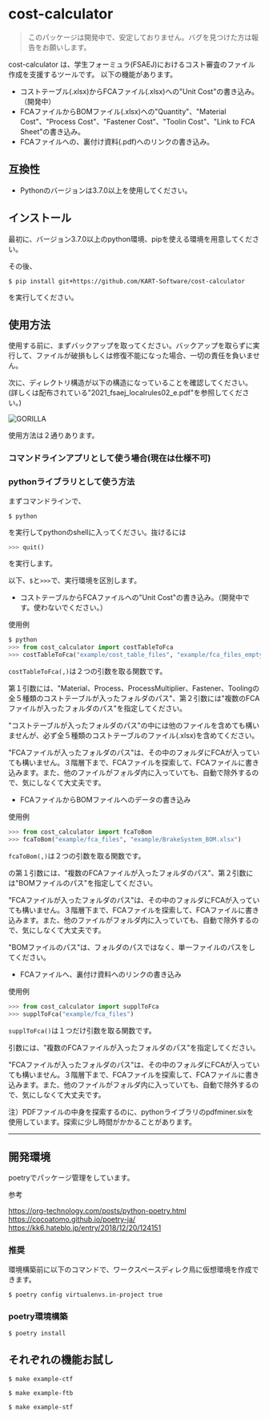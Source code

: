 # cost-calculator

>このパッケージは開発中で、安定しておりません。バグを見つけた方は報告をお願いします。

cost-calculator は、学生フォーミュラ(FSAEJ)におけるコスト審査のファイル作成を支援するツールです。
以下の機能があります。

* コストテーブル(.xlsx)からFCAファイル(.xlsx)への"Unit Cost"の書き込み。（開発中）
* FCAファイルからBOMファイル(.xlsx)への"Quantity"、"Material Cost"、"Process Cost"、"Fastener Cost"、"Toolin Cost"、"Link to FCA Sheet"の書き込み。
* FCAファイルへの、裏付け資料(.pdf)へのリンクの書き込み。

## 互換性
* Pythonのバージョンは3.7.0以上を使用してください。

## インストール
最初に、バージョン3.7.0以上のpython環境、pipを使える環境を用意してください。

その後、
```
$ pip install git+https://github.com/KART-Software/cost-calculator
```
を実行してください。

## 使用方法
使用する前に、まずバックアップを取ってください。バックアップを取らずに実行して、ファイルが破損もしくは修復不能になった場合、一切の責任を負いません。

次に、ディレクトリ構造が以下の構造になっていることを確認してください。(詳しくは配布されている"2021_fsaej_localrules02_e.pdf"を参照してください。)

![GORILLA](https://i.gzn.jp/img/2018/01/15/google-gorilla-ban/00.jpg)

使用方法は２通りあります。

### コマンドラインアプリとして使う場合(現在は仕様不可)

### pythonライブラリとして使う方法
まずコマンドラインで、
```
$ python
```
を実行してpythonのshellに入ってください。抜けるには
```python
>>> quit()
```
を実行します。

以下、`$`と`>>>`で、実行環境を区別します。

* コストテーブルからFCAファイルへの"Unit Cost"の書き込み。（開発中です。使わないでください。）

使用例
```python
$ python
>>> from cost_calculator import costTableToFca
>>> costTableToFca("example/cost_table_files", "example/fca_files_empty")
```

`costTableToFca(,)`は２つの引数を取る関数です。

第１引数には、"Material、Process、ProcessMultiplier、Fastener、Toolingの全５種類のコストテーブルが入ったフォルダのパス"、第２引数には"複数のFCAファイルが入ったフォルダのパス"を指定してください。

"コストテーブルが入ったフォルダのパス"の中には他のファイルを含めても構いませんが、必ず全５種類のコストテーブルのファイル(.xlsx)を含めてください。

"FCAファイルが入ったフォルダのパス"は、その中のフォルダにFCAが入っていても構いません。３階層下まで、FCAファイルを探索して、FCAファイルに書き込みます。また、他のファイルがフォルダ内に入っていても、自動で除外するので、気にしなくて大丈夫です。

* FCAファイルからBOMファイルへのデータの書き込み

使用例
```python
>>> from cost_calculator import fcaToBom
>>> fcaToBom("example/fca_files", "example/BrakeSystem_BOM.xlsx")
```
`fcaToBom(,)`は２つの引数を取る関数です。

の第１引数には、"複数のFCAファイルが入ったフォルダのパス"、第２引数には"BOMファイルのパス"を指定してください。

"FCAファイルが入ったフォルダのパス"は、その中のフォルダにFCAが入っていても構いません。３階層下まで、FCAファイルを探索して、FCAファイルに書き込みます。また、他のファイルがフォルダ内に入っていても、自動で除外するので、気にしなくて大丈夫です。

"BOMファイルのパス"は、フォルダのパスではなく、単一ファイルのパスをしてください。

* FCAファイルへ、裏付け資料へのリンクの書き込み

使用例
```python
>>> from cost_calculator import supplToFca
>>> supplToFca("example/fca_files")
```
`supplToFca()`は１つだけ引数を取る関数です。

引数には、"複数のFCAファイルが入ったフォルダのパス"を指定してください。

"FCAファイルが入ったフォルダのパス"は、その中のフォルダにFCAが入っていても構いません。３階層下まで、FCAファイルを探索して、FCAファイルに書き込みます。また、他のファイルがフォルダ内に入っていても、自動で除外するので、気にしなくて大丈夫です。

注）PDFファイルの中身を探索するのに、pythonライブラリのpdfminer.sixを使用しています。探索に少し時間がかかることがあります。
___
## 開発環境

poetryでパッケージ管理をしています。

参考

https://org-technology.com/posts/python-poetry.html
https://cocoatomo.github.io/poetry-ja/
https://kk6.hateblo.jp/entry/2018/12/20/124151

### 推奨

環境構築前に以下のコマンドで、ワークスペースディレク鳥に仮想環境を作成できます。
```
$ poetry config virtualenvs.in-project true
```

### poetry環境構築
```
$ poetry install
```

## それぞれの機能お試し
```
$ make example-ctf
```

```
$ make example-ftb
```

```
$ make example-stf
```